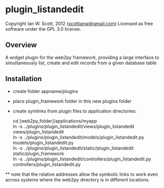 # plugin_listandedit

Copyright Ian W. Scott, 2012 (scottianw@gmail.com)
Licensed as free software under the GPL 3.0 license.

## Overview

A widget plugin for the web2py framework, providing a large interface to simultaneously list, create and edit records from a given database table

## Installation

- create folder appname/plugins
- place plugin_framework folder in this new plugins folder
- create symlinks from plugin files to application directories:

    cd [web2py_folder]/applications/myapp  
    ln -s ../plugins/plugin_listandedit/views/plugin_listandedit views/plugin_listandedit  
    ln -s ../plugins/plugin_listandedit/models/plugin_listandedit.py models/plugin_listandedit.py  
    ln -s ../plugins/plugin_listandedit/static/plugin_listandedit static/plugin_framework  
    ln -s ../plugins/plugin_listandedit/controllers/plugin_listandedit.py controllers/plugin_listandedit.py  
    
** note that the relative addresses allow the symbolic links to work even across systems where the web2py directory is in different locations.